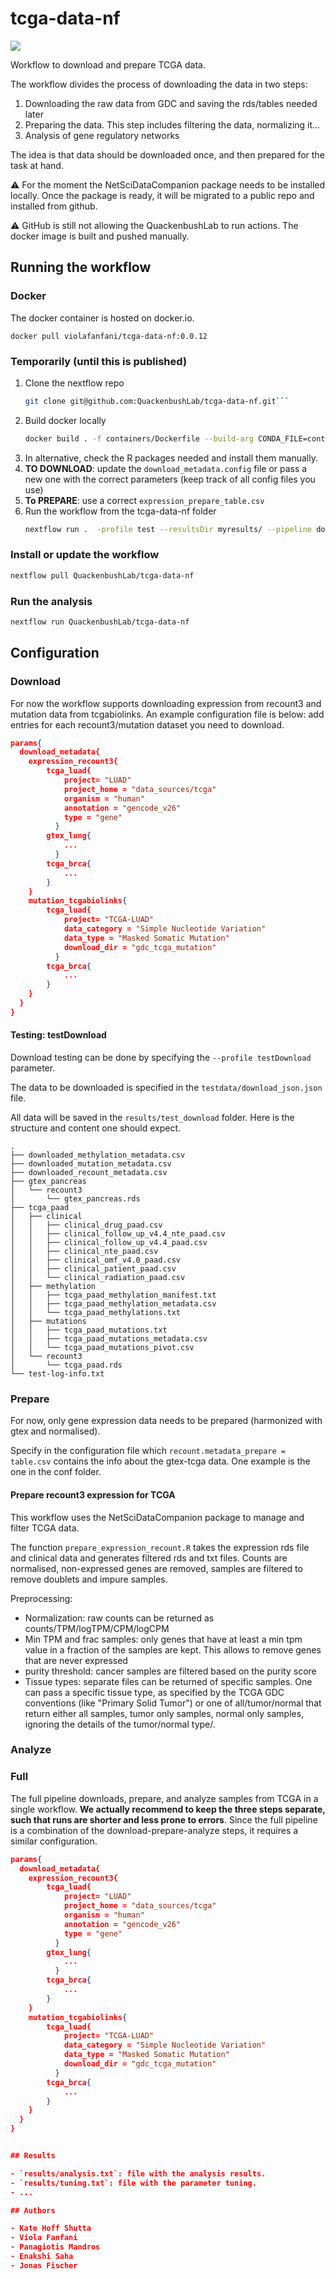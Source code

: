 # tcga-data-nf

![](https://github.com/QuackenbushLab/tcga-data-nf/workflows/build/badge.svg)

Workflow to download and prepare TCGA data.

The workflow divides the process of downloading the data in two steps:
1. Downloading the raw data from GDC and saving the rds/tables needed later
2. Preparing the data. This step includes filtering the data, normalizing it... 
3. Analysis of gene regulatory networks

The idea is that data should be downloaded once, and then prepared for the task at hand.

:warning: For the moment the NetSciDataCompanion package needs to be installed locally. Once the package is ready, it
will be migrated to a public repo and installed from github.

:warning: GitHub is still not allowing the QuackenbushLab to run actions. The docker image is built and pushed 
manually.



## Running the workflow

### Docker

The docker container is hosted on docker.io. 


```docker pull violafanfani/tcga-data-nf:0.0.12```

### Temporarily (until this is published)

1. Clone the nextflow repo 
   ```bash
   git clone git@github.com:QuackenbushLab/tcga-data-nf.git```
2. Build docker locally 
    ```bash
    docker build . -f containers/Dockerfile --build-arg CONDA_FILE=containers/env.base.python.yml --no-cache -t tcga-data-nf:latest```
3. In alternative, check the R packages needed and install them manually.
4. **TO DOWNLOAD**: update the `download_metadata.config` file or pass a new one with the correct parameters (keep track
   of all config files you use)
5. **To PREPARE**: use a correct `expression_prepare_table.csv`
6. Run the workflow from the tcga-data-nf folder    
    ```bash
    nextflow run .  -profile test --resultsDir myresults/ --pipeline download```

### Install or update the workflow

```bash
nextflow pull QuackenbushLab/tcga-data-nf
```

### Run the analysis

```bash
nextflow run QuackenbushLab/tcga-data-nf
```



## Configuration

### Download

For now the workflow supports downloading expression
from recount3 and mutation data from tcgabiolinks.
An example configuration file is below: add entries for each recount3/mutation dataset you need to download.

```json
params{
  download_metadata{
    expression_recount3{
        tcga_luad{
            project= "LUAD"
            project_home = "data_sources/tcga"
            organism = "human"
            annotation = "gencode_v26"
            type = "gene"
          } 
        gtex_lung{
            ...
          } 
        tcga_brca{
            ...
        }
    }
    mutation_tcgabiolinks{
        tcga_luad{
            project= "TCGA-LUAD"
            data_category = "Simple Nucleotide Variation"
            data_type = "Masked Somatic Mutation"
            download_dir = "gdc_tcga_mutation"
          }
        tcga_brca{
            ...
        }
    }
  }
}
```

#### Testing: testDownload

Download testing can be done by specifying the `--profile testDownload`
parameter. 

The data to be downloaded is specified in the `testdata/download_json.json` file. 

All data will be saved in the `results/test_download` folder. Here is the structure and content one should expect.

```
.
├── downloaded_methylation_metadata.csv
├── downloaded_mutation_metadata.csv
├── downloaded_recount_metadata.csv
├── gtex_pancreas
│   └── recount3
│       └── gtex_pancreas.rds
├── tcga_paad
│   ├── clinical
│   │   ├── clinical_drug_paad.csv
│   │   ├── clinical_follow_up_v4.4_nte_paad.csv
│   │   ├── clinical_follow_up_v4.4_paad.csv
│   │   ├── clinical_nte_paad.csv
│   │   ├── clinical_omf_v4.0_paad.csv
│   │   ├── clinical_patient_paad.csv
│   │   └── clinical_radiation_paad.csv
│   ├── methylation
│   │   ├── tcga_paad_methylation_manifest.txt
│   │   ├── tcga_paad_methylation_metadata.csv
│   │   └── tcga_paad_methylations.txt
│   ├── mutations
│   │   ├── tcga_paad_mutations.txt
│   │   ├── tcga_paad_mutations_metadata.csv
│   │   └── tcga_paad_mutations_pivot.csv
│   └── recount3
│       └── tcga_paad.rds
└── test-log-info.txt
```


### Prepare

For now, only gene expression data needs to be prepared (harmonized with gtex and normalised).

Specify in the configuration file which `recount.metadata_prepare = table.csv` contains the info about the gtex-tcga data. One example is the one in the conf folder.

#### Prepare recount3 expression for TCGA

This workflow uses the NetSciDataCompanion package to manage and filter TCGA data. 

The function `prepare_expression_recount.R` takes the expression rds file and clinical data and generates filtered rds
and txt files. Counts are normalised, non-expressed genes are removed, samples are filtered to remove doublets and
impure samples.

Preprocessing:
 - Normalization: raw counts can be returned as counts/TPM/logTPM/CPM/logCPM
 - Min TPM and frac samples: only genes that have at least a min tpm value in a fraction of the samples are kept. This allows to remove genes that are never expressed
  - purity threshold: cancer samples are filtered based on the purity score
  - Tissue types: separate files can be returned of specific samples. One can pass a specific tissue type, as specified
    by the TCGA GDC conventions (like "Primary Solid Tumor") or one of all/tumor/normal that return either all samples,
    tumor only samples, normal only samples, ignoring the details of the tumor/normal type/.


### Analyze



### Full

The full pipeline downloads, prepare, and analyze samples from TCGA in a single workflow. **We actually recommend to
keep the three steps separate, such that runs are shorter and less prone to errors**.
Since the full pipeline is a combination of the download-prepare-analyze steps, it requires a similar configuration.

```json
params{
  download_metadata{
    expression_recount3{
        tcga_luad{
            project= "LUAD"
            project_home = "data_sources/tcga"
            organism = "human"
            annotation = "gencode_v26"
            type = "gene"
          } 
        gtex_lung{
            ...
          } 
        tcga_brca{
            ...
        }
    }
    mutation_tcgabiolinks{
        tcga_luad{
            project= "TCGA-LUAD"
            data_category = "Simple Nucleotide Variation"
            data_type = "Masked Somatic Mutation"
            download_dir = "gdc_tcga_mutation"
          }
        tcga_brca{
            ...
        }
    }
  }
}


## Results

- `results/analysis.txt`: file with the analysis results.
- `results/tuning.txt`: file with the parameter tuning.
- ...

## Authors

- Kate Hoff Shutta
- Viola Fanfani
- Panagiotis Mandros
- Enakshi Saha
- Jonas Fischer